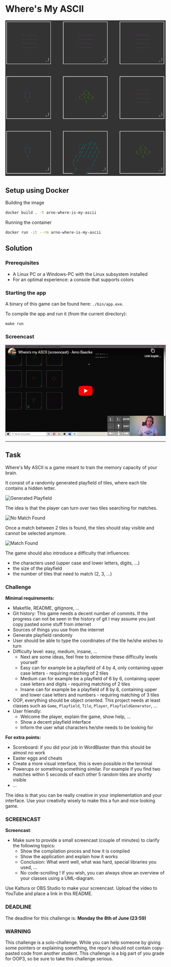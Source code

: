 # Where's My ASCII

![Screenshot](./img/screenshot.png)

## Setup using Docker

Building the image

```bash
docker build . -t arno-where-is-my-ascii
```

Running the container

```bash
docker run -it --rm arno-where-is-my-ascii
```

## Solution

### Prerequisites

- A Linux PC or a Windows-PC with the Linux subsystem installed
- For an optimal experience: a console that supports colors

### Starting the app

A binary of this game can be found here: `./bin/app.exe`.

To compile the app and run it (from the current directory):

```terminal
make run
```

### Screencast

[![Screencast](./img/screencast-clickable.jpg)](https://youtu.be/SjR69msuhJ0)

---

## Task

Where's My ASCII is a game meant to train the memory capacity of your brain.

It consist of a randomly generated playfield of tiles, where each tile contains a hidden letter.

![Generated Playfield](./img/generated.png)

The idea is that the player can turn over two tiles searching for matches.

![No Match Found](./img/no-match.png)

Once a match between 2 tiles is found, the tiles should stay visible and cannot be selected anymore.

![Match Found](./img/match-found.png)

The game should also introduce a difficulty that influences:

* the characters used (upper case and lower letters, digits, ...)
* the size of the playfield
* the number of tiles that need to match (2, 3, ...)

### Challenge

**Minimal requirements:**

* Makefile, README, gitignore, ...
* Git history: This game needs a decent number of commits. If the progress can not be seen in the history of git I may assume you just copy pasted some stuff from internet
* Sources of things you use from the internet
* Generate playfield randomly
* User should be able to type the coordinates of the tile he/she wishes to turn
* Difficulty level: easy, medium, insane, ...
  * Next are some ideas, feel free to determine these difficulty levels yourself
  * Easy can for example be a playfield of 4 by 4, only containing upper case letters - requiring matching of 2 tiles
  * Medium can for example be a playfield of 6 by 6, containing upper case letters and digits - requiring matching of 2 tiles
  * Insane can for example be a playfield of 8 by 8, containing upper and lower case letters and numbers - requiring matching of 3 tiles
* OOP, everything should be object oriented. This project needs at least classes such as `Game`, `Playfield`, `Tile`, `Player`, `PlayfieldGenerator`, ...
* User friendly:
  * Welcome the player, explain the game, show help, ...
  * Show a decent playfield interface
  * Inform the user what characters he/she needs to be looking for

**For extra points:**

* Scoreboard: if you did your job in WordBlaster than this should be almost no work
* Easter eggs and cheats
* Create a more visual interface, this is even possible in the terminal
* Powerups or something something similar. For example if you find two matches within 5 seconds of each other 5 random tiles are shortly visible
* ...

The idea is that you can be really creative in your implementation and your interface. Use your creativity wisely to make this a fun and nice looking game.

### SCREENCAST

**Screencast**:

* Make sure to provide a small screencast (couple of minutes) to clarify the following topics:
  * Show the compilation proces and how it is compiled
  * Show the application and explain how it works
  * Conclusion: What went well, what was hard, special libraries you used, ...
  * No code-scrolling ! If you wish, you can always show an overview of your classes using a UML-diagram.

Use Kaltura or OBS Studio to make your screencast. Upload the video to YouTube and place a link in this README.

### DEADLINE

The deadline for this challenge is: **Monday the 8th of June (23:59)**

### WARNING

This challenge is a solo-challenge. While you can help someone by giving some pointers or explaining something, the repo's should not contain copy-pasted code from another student. This challenge is a big part of you grade for OOP3, so be sure to take this challenge serious.
